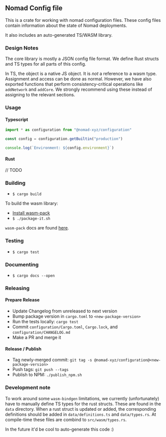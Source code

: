 ## Nomad Config file

This is a crate for working with nomad configuration files. These config files
contain information about the state of Nomad deployments.

It also includes an auto-generated TS/WASM library.

### Design Notes

The core library is mostly a JSON config file format. We define Rust structs
and TS types for all parts of this config.

In TS, the object is a native JS object. It is _not_ a reference to a wasm type.
Assignment and access can be done as normal. However, we have also exported
functions that perform consistency-critical operations like `addNetwork` and
`addCore`. We strongly recommend using these instead of assigning to the
relevant sections.

### Usage 

#### Typescript 

```typescript
import * as configuration from "@nomad-xyz/configuration"

const config = configuration.getBuiltin("production")

console.log(`Environment: ${config.environment}`)
```

#### Rust 

// TODO 

### Building

- `$ cargo build`

To build the wasm library:

- [Install wasm-pack](https://rustwasm.github.io/wasm-pack/installer/)
- `$ ./package-it.sh`

`wasm-pack` docs are found [here](https://rustwasm.github.io/wasm-pack/book/).

### Testing

- `$ cargo test`

### Documenting

- `$ cargo docs --open`

### Releasing 

#### Prepare Release
- Update Changelog from unreleased to next version
- Bump package version in `cargo.toml` to  `<new-package-version>`
- Run the tests locally: `cargo test`
- Commit `configuration/Cargo.toml`, `Cargo.lock`, and `configuration/CHANGELOG.md`
- Make a PR and merge it

#### Release / Publish
- Tag newly-merged commit: `git tag -s @nomad-xyz/configuration@<new-package-version>`
- Push tags: `git push --tags`
- Publish to NPM: `./publish_npm.sh`

### Development note

To work around some `wasm-bindgen` limitations, we currently (unfortunately)
have to manually define TS types for the rust structs. These are found in the
`data` directory. When a rust struct is updated or added, the corresponding
definitions should be added in `data/definitions.ts` and `data/types.rs`. At
compile-time these files are combind to `src/wasm/types.rs`.

In the future it'd be cool to auto-generate this code :)
